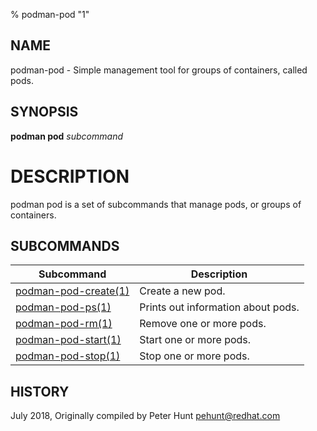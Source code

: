 % podman-pod "1"

## NAME
podman\-pod - Simple management tool for groups of containers, called pods.

## SYNOPSIS
**podman pod** *subcommand*

# DESCRIPTION
podman pod is a set of subcommands that manage pods, or groups of containers.

## SUBCOMMANDS

| Subcommand                                        | Description                                                                    |
| ------------------------------------------------- | ------------------------------------------------------------------------------ |
| [podman-pod-create(1)](podman-pod-create.1.md)    | Create a new pod.                                                              |
| [podman-pod-ps(1)](podman-pod-ps.1.md)            | Prints out information about pods.                                             |
| [podman-pod-rm(1)](podman-pod-rm.1.md)            | Remove one or more pods.                                                       |
| [podman-pod-start(1)](podman-pod-start.1.md)      | Start one or more pods.                                                        |
| [podman-pod-stop(1)](podman-pod-stop.1.md)        | Stop one or more pods.                                                         |

## HISTORY
July 2018, Originally compiled by Peter Hunt <pehunt@redhat.com>

